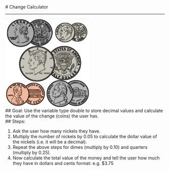 
 <div id="recipeLeftColumn">
  # Change Calculator
  <hr/>
  <img src="./changeCalculator.jpg"/>
  <div id="recipeGoal">
   ## Goal:
   Use the variable type double to store decimal values and calculate the value of the change (coins) the user has.
  </div>
 </div>
 <div id="recipeRightColumn">
  <div id="recipeSteps">
   ## Steps:
   <ol id="stepList">
    <li>
     Ask the user how many nickels they have.
    </li>
    <li>
     Multiply the number of nickels by 0.05 to calculate the dollar value of the nickels (i.e. it will be a decimal).
    </li>
    <li>
     Repeat the above steps for dimes (multiply by 0.10) and quarters (multiply by 0.25).
    </li>
    <li>
     Now calculate the total value of the money and tell the user how much they have in dollars and cents format:   e.g.  $3.75
    </li>
   </ol>
  </div>
 </div>

